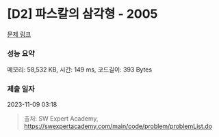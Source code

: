 # [D2] 파스칼의 삼각형 - 2005 

[문제 링크](https://swexpertacademy.com/main/code/problem/problemDetail.do?contestProbId=AV5P0-h6Ak4DFAUq) 

### 성능 요약

메모리: 58,532 KB, 시간: 149 ms, 코드길이: 393 Bytes

### 제출 일자

2023-11-09 03:18



> 출처: SW Expert Academy, https://swexpertacademy.com/main/code/problem/problemList.do